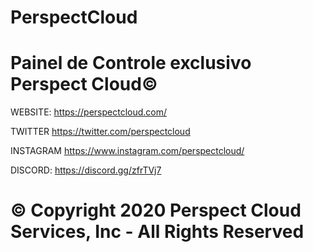 # PerspectCloud

# Painel de Controle exclusivo Perspect Cloud©

WEBSITE: https://perspectcloud.com/

TWITTER https://twitter.com/perspectcloud

INSTAGRAM https://www.instagram.com/perspectcloud/

DISCORD: https://discord.gg/zfrTVj7

# © Copyright 2020 Perspect Cloud Services, Inc - All Rights Reserved
